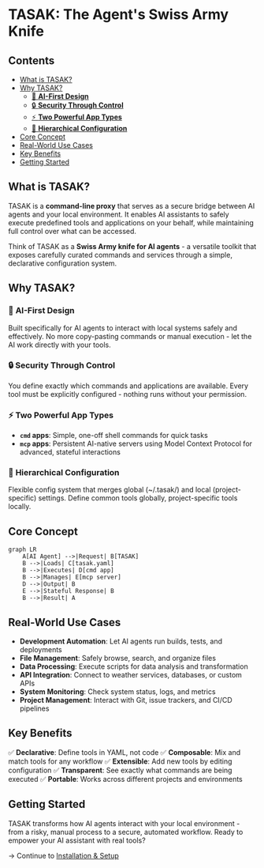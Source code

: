 # TASAK: The Agent's Swiss Army Knife
## Contents

- [What is TASAK?](#what-is-tasak)
- [Why TASAK?](#why-tasak)
  - [🤖 **AI-First Design**](#-ai-first-design)
  - [🔒 **Security Through Control**](#-security-through-control)
  - [⚡ **Two Powerful App Types**](#-two-powerful-app-types)
  - [🎯 **Hierarchical Configuration**](#-hierarchical-configuration)
- [Core Concept](#core-concept)
- [Real-World Use Cases](#real-world-use-cases)
- [Key Benefits](#key-benefits)
- [Getting Started](#getting-started)


## What is TASAK?

TASAK is a **command-line proxy** that serves as a secure bridge between AI agents and your local environment. It enables AI assistants to safely execute predefined tools and applications on your behalf, while maintaining full control over what can be accessed.

Think of TASAK as a **Swiss Army knife for AI agents** - a versatile toolkit that exposes carefully curated commands and services through a simple, declarative configuration system.

## Why TASAK?

### 🤖 **AI-First Design**
Built specifically for AI agents to interact with local systems safely and effectively. No more copy-pasting commands or manual execution - let the AI work directly with your tools.

### 🔒 **Security Through Control**
You define exactly which commands and applications are available. Every tool must be explicitly configured - nothing runs without your permission.

### ⚡ **Two Powerful App Types**
- **`cmd` apps**: Simple, one-off shell commands for quick tasks
- **`mcp` apps**: Persistent AI-native servers using Model Context Protocol for advanced, stateful interactions

### 🎯 **Hierarchical Configuration**
Flexible config system that merges global (~/.tasak/) and local (project-specific) settings. Define common tools globally, project-specific tools locally.

## Core Concept

```mermaid
graph LR
    A[AI Agent] -->|Request| B[TASAK]
    B -->|Loads| C[tasak.yaml]
    B -->|Executes| D[cmd app]
    B -->|Manages| E[mcp server]
    D -->|Output| B
    E -->|Stateful Response| B
    B -->|Result| A
```

## Real-World Use Cases

- **Development Automation**: Let AI agents run builds, tests, and deployments
- **File Management**: Safely browse, search, and organize files
- **Data Processing**: Execute scripts for data analysis and transformation
- **API Integration**: Connect to weather services, databases, or custom APIs
- **System Monitoring**: Check system status, logs, and metrics
- **Project Management**: Interact with Git, issue trackers, and CI/CD pipelines

## Key Benefits

✅ **Declarative**: Define tools in YAML, not code
✅ **Composable**: Mix and match tools for any workflow
✅ **Extensible**: Add new tools by editing configuration
✅ **Transparent**: See exactly what commands are being executed
✅ **Portable**: Works across different projects and environments

## Getting Started

TASAK transforms how AI agents interact with your local environment - from a risky, manual process to a secure, automated workflow. Ready to empower your AI assistant with real tools?

→ Continue to [Installation & Setup](setup.md)

